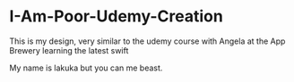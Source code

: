 # I-Am-Poor-Udemy-Creation
This is my design, very similar to the udemy course with Angela at the App Brewery learning the latest swift


My name is lakuka but you can me beast.
